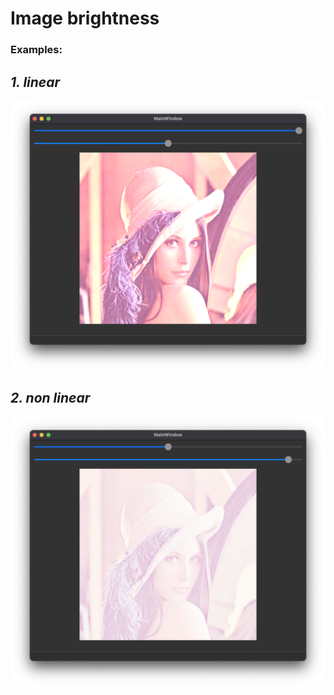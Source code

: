 # Image brightness

### Examples: 

## ***1. linear***
![brightness-example-linear](../assets/brightness-linear.png)

## ***2. non linear***
![brightness-example-nonlinear](../assets/brightness-nonlinear.png)
